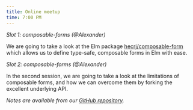 ```yaml
---
title: Online meetup
time: 7:00 PM
---
```

*Slot 1: composable-forms (@Alexander)*

We are going to take a look at the Elm package [hecrj/composable-form](https://package.elm-lang.org/packages/hecrj/composable-form/latest/) which allows us to define type-safe, composable forms in Elm with ease.

*Slot 2: composable-forms (@Alexander)*

In the second session, we are going to take a look at the limitations of composable forms, and how we can overcome them by forking the excellent underlying API.

_Notes are available from our [GitHub repository](https://github.com/aforemny/fp-hannover/tree/master/talks/aforemny/2022-03-23)._

